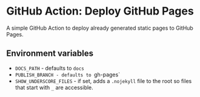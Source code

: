 # GitHub Action: Deploy GitHub Pages

A simple GitHub Action to deploy already generated static pages to GitHub Pages.

## Environment variables

* `DOCS_PATH` - defaults to `docs`
* `PUBLISH_BRANCH - defaults to `gh-pages`
* `SHOW_UNDERSCORE_FILES` - if set, adds a `.nojekyll` file to the root so files that start with
  `_` are accessible.
